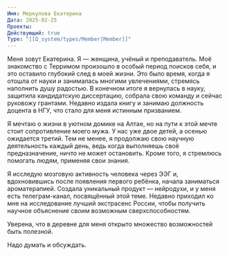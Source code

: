 ```yaml
---
Имя: Меркулова Екатерина
Дата: 2025-02-25
Проекты: 
Действующий: true
Type: "[[Ω_system/types/Member|Member]]"
---
```


Меня зовут Екатерина. Я — женщина, учёный и преподаватель. Моё знакомство с Терримом произошло в особый период поисков себя, и это оставило глубокий след в моей жизни. Это было время, когда я отошла от науки и занималась многими увлечениями, стремясь наполнить душу радостью. В конечном итоге я вернулась в науку, защитила кандидатскую диссертацию, собрала свою команду и сейчас руковожу грантами. Недавно издала книгу и занимаю должность доцента в НГУ, что стало для меня истинным призванием. 

  

Я мечтаю о жизни в уютном домике на Алтае, но на пути к этой мечте стоит сопротивление моего мужа. У нас уже двое детей, а осенью ожидается третий. Тем не менее, я продолжаю свою научную деятельность каждый день, ведь когда выполняешь своё предназначение, ничто не может остановить. Кроме того, я стремлюсь помогать людям, применяя свои знания. 

  

Я исследую мозговую активность человека через ЭЭГ и, вдохновившись после появления первого ребёнка, начала заниматься ароматерапией. Создала уникальный продукт — нейродухи, и у меня есть телеграм-канал, посвящённый этой теме. Недавно приходил ко мне на исследование лучший экстрасенс России, чтобы получить научное объяснение своим возможным сверхспособностям. 

  

Уверена, что в деревне для меня открыто множество возможностей быть полезной.

  

Надо думать и обсуждать.